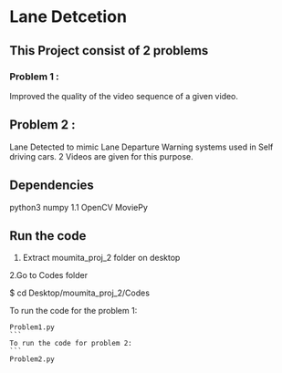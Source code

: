 # Lane Detcetion

## This Project consist of 2 problems 

### Problem 1 : 
Improved the quality of the video sequence of a given video.

## Problem 2 :
Lane Detected to mimic Lane Departure Warning systems used in Self driving cars. 
2 Videos are given for this purpose.


## Dependencies 
python3
numpy 1.1 
OpenCV
MoviePy


## Run the code

1. Extract moumita_proj_2 folder on desktop

2.Go to Codes folder
  
$ cd Desktop/moumita_proj_2/Codes

 To run the code for the problem 1:
````
Problem1.py
```
To run the code for problem 2: 
```
Problem2.py



 

